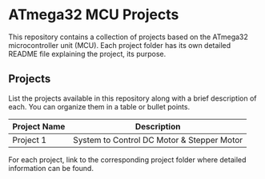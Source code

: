 # ATmega32 MCU Projects

This repository contains a collection of projects based on the ATmega32 microcontroller unit (MCU). Each project folder has its own detailed README file explaining the project, its purpose.


## Projects

List the projects available in this repository along with a brief description of each. You can organize them in a table or bullet points.

| Project Name       | Description                                |
|--------------------|--------------------------------------------|
| Project 1          | System to Control DC Motor & Stepper Motor |

 
For each project, link to the corresponding project folder where detailed information can be found.

